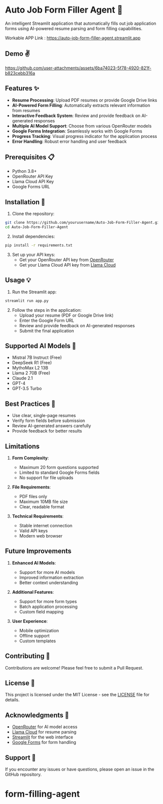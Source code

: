 # Auto Job Form Filler Agent 🤖

An intelligent Streamlit application that automatically fills out job application forms using AI-powered resume parsing and form filling capabilities.

Workable APP Link : https://auto-job-form-filler-agent.streamlit.app

## Demo ✌️

https://github.com/user-attachments/assets/6ba74023-5f78-4920-821f-b823cebb316a



## Features ✨

- **Resume Processing**: Upload PDF resumes or provide Google Drive links
- **AI-Powered Form Filling**: Automatically extracts relevant information from resumes
- **Interactive Feedback System**: Review and provide feedback on AI-generated responses
- **Multiple AI Model Support**: Choose from various OpenRouter models
- **Google Forms Integration**: Seamlessly works with Google Forms
- **Progress Tracking**: Visual progress indicator for the application process
- **Error Handling**: Robust error handling and user feedback

## Prerequisites 📋

- Python 3.8+
- OpenRouter API Key
- Llama Cloud API Key
- Google Forms URL

## Installation 🚀

1. Clone the repository:
```bash
git clone https://github.com/yourusername/Auto-Job-Form-Filler-Agent.git
cd Auto-Job-Form-Filler-Agent
```

2. Install dependencies:
```bash
pip install -r requirements.txt
```

3. Set up your API keys:
   - Get your OpenRouter API key from [OpenRouter](https://openrouter.ai/)
   - Get your Llama Cloud API key from [Llama Cloud](https://cloud.llamaindex.ai/)

## Usage 💡

1. Run the Streamlit app:
```bash
streamlit run app.py
```

2. Follow the steps in the application:
   - Upload your resume (PDF or Google Drive link)
   - Enter the Google Form URL
   - Review and provide feedback on AI-generated responses
   - Submit the final application

## Supported AI Models 🤖

- Mistral 7B Instruct (Free)
- DeepSeek R1 (Free)
- MythoMax L2 13B
- Llama 2 70B (Free)
- Claude 2.1
- GPT-4
- GPT-3.5 Turbo

## Best Practices 📝

- Use clear, single-page resumes
- Verify form fields before submission
- Review AI-generated answers carefully
- Provide feedback for better results

## Limitations

1. **Form Complexity**:
   - Maximum 20 form questions supported
   - Limited to standard Google Forms fields
   - No support for file uploads

2. **File Requirements**:
   - PDF files only
   - Maximum 10MB file size
   - Clear, readable format

3. **Technical Requirements**:
   - Stable internet connection
   - Valid API keys
   - Modern web browser

## Future Improvements

1. **Enhanced AI Models**:
   - Support for more AI models
   - Improved information extraction
   - Better context understanding

2. **Additional Features**:
   - Support for more form types
   - Batch application processing
   - Custom field mapping

3. **User Experience**:
   - Mobile optimization
   - Offline support
   - Custom templates
  

## Contributing 🤝

Contributions are welcome! Please feel free to submit a Pull Request.

## License 📄

This project is licensed under the MIT License - see the [LICENSE](LICENSE) file for details.

## Acknowledgments 🙏

- [OpenRouter](https://openrouter.ai/) for AI model access
- [Llama Cloud](https://cloud.llamaindex.ai/) for resume parsing
- [Streamlit](https://streamlit.io/) for the web interface
- [Google Forms](https://www.google.com/forms/about/) for form handling

## Support 💬

If you encounter any issues or have questions, please open an issue in the GitHub repository.
# form-filling-agent
